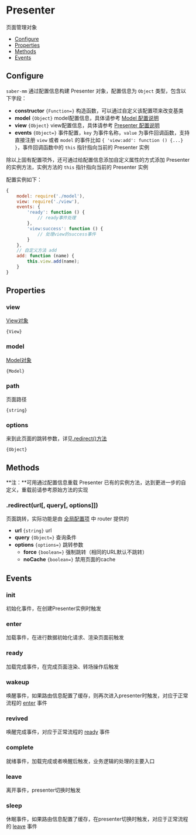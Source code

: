 Presenter
===

页面管理对象

* [Configure](#configure)
* [Properties](#properties)
* [Methods](#methods)
* [Events](#events)

## Configure

`saber-mm` 通过配置信息构建 Presenter 对象，配置信息为 `Object` 类型，包含以下字段：

* **constructor** `{Function=}` 构造函数，可以通过自定义该配置项来改变基类
* **model** `{Object}` model配置信息，具体请参考 [Model 配置说明](model.md#configure)
* **view** `{Object}` view配置信息，具体请参考 [Presenter 配置说明](view.md#configure)
* **events** `{Object=}` 事件配置，`key` 为事件名称，`value` 为事件回调函数，支持直接注册 `view` 或者 `model` 的事件比如 `{ 'view:add': function () {...} }`，事件回调函数中的 `this` 指针指向当前的 Presenter 实例

除以上固有配置项外，还可通过给配置信息添加自定义属性的方式添加 Presenter 的实例方法，实例方法的 `this` 指针指向当前的 Presenter 实例

配置实例如下：

```js
{
    model: require('./model'),
    view: require('./view'),
    events: {
        'ready': function () {
            // ready事件处理
        },
        'view:success': function () {
            // 处理view的success事件
        }
    },
    // 自定义方法 add
    add: function (name) {
        this.view.add(name);
    }
}
```

## Properties

### view

[View对象](view.md)

`{View}`

### model

[Model对象](model.md)

`{Model}`

### path

页面路径

`{string}`

### options

来到此页面的跳转参数，详见[.redirect()方法](#redirecturl-query-options)

`{Object}`

## Methods

**注：**可用通过配置信息重载 Presenter 已有的实例方法，达到更进一步的自定义，重载前请参考原始方法的实现

### .redirect(url[, query[, options]])

页面跳转，实际功能是由 [全局配置项](../README.md#configoptions) 中 router 提供的

* **url** `{string}` url
* **query** `{Object=}` 查询条件
* **options** `{options=}` 跳转参数
    * **force** `{boolean=}` 强制跳转（相同的URL默认不跳转）
    * **noCache** `{boolean=}` 禁用页面的cache

## Events

### init

初始化事件，在创建Presenter实例时触发

### enter

加载事件，在进行数据初始化请求、渲染页面前触发

### ready

加载完成事件，在完成页面渲染、转场操作后触发

### wakeup

唤醒事件，如果路由信息配置了缓存，则再次进入presenter时触发，对应于正常流程的 [enter](#enter) 事件

### revived

唤醒完成事件，对应于正常流程的 [ready](#ready) 事件

### complete

就绪事件，加载完成或者唤醒后触发，业务逻辑的处理的主要入口

### leave

离开事件，presenter切换时触发

### sleep

休眠事件，如果路由信息配置了缓存，在presenter切换时触发，对应于正常流程的 [leave](#leave) 事件
